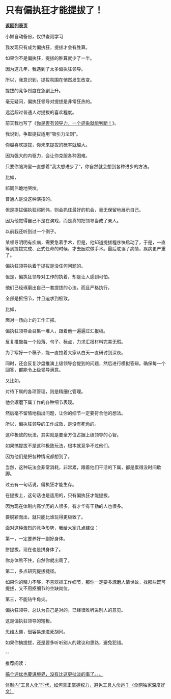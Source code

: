# 只有偏执狂才能提拔了！

[**返回列表页**](/gzh/费曼的小茶馆)

小懒自动备份，仅供查阅学习

我发现只有成为偏执狂，提拔才会有胜算。  

如果你不是偏执狂，提拔的胜算就少了一半。

因为这几年，我遇到了太多偏执狂领导。  

所以，我意识到，提拔氛围在悄然发生改变。  

提拔的竞争烈度在急剧上升。

毫无疑问，偏执狂领导对提拔是非常狂热的。  

远远超过普通人对提拔的喜欢程度。

前天我也写了《[你是否有领导力，一个迹象就能判断！](https://mp.weixin.qq.com/s?__biz=Mzk0MzcyOTA5Ng==&mid=2247488782&idx=1&sn=6e2279d76a30ee89cd70dce5ca989c3e&scene=21#wechat_redirect)》。  

我说到，争取提拔适用“吸引力法则”。

你越喜欢提拔，你未来提拔的概率就越大。  

因为强大的内驱力，会让你克服各种困难。  

只要你脑海里一直想着“我太想进步了”，你自然就会想到各种进步的方法。  

比如，  

祁同伟跪地哭坟。

普通人是没这种演技的。

但是提拔偏执狂祁同伟，则会抓住最好的机会，毫无保留地展示自己。

因为他觉得自己不是在演戏，而是真的把领导当成了亲人。

以前我还听到过一个例子。

某领导明明有疾病，需要急着手术，但是，他知道提拔程序快启动了，于是，一直等到提拔完成、正式任命的时候，才去医院做手术。最后耽误了病情，疾病更严重了。  

偏执狂领导执着于提拔是没任何问题的。  

但是，偏执狂领导对工作的执着，却是让人感到可怕。

他们已经琢磨出自己一套提拔的心法，而且严格执行。  

全部是抠细节，并且追求到极致。

比如，

面对一场向上的工作汇报。

偏执狂领导会召集一堆人，跟着他一遍遍过汇报稿。  

反复推敲每一个段落、句子、标点，力求汇报材料完美无瑕。  

为了写好一个稿子，能一直拉着大家从白天一直研讨到深夜。  

同时，还会反复沙盘推演上级领导会提到的问题，然后进行模拟答辩。确保每一个回答，都能令上级领导满意。

又比如，  

对待下属的各项管理，则是精细化管理。  

他会琢磨下属工作的各种细节表现。  

然后毫不留情地指出问题，让你的细节一定要符合他的想法。

所以，偏执狂领导的工作成效，是没有死角的。

这种极致的玩法，其实就是要全方位占据上级领导的心智。

如果搞提拔不是这种极致玩法，根本就竞争不过他们。  

因为他们是把各种情况都想到了。

当然，这种玩法会非常消耗，非常累，跟着他们干活的下属，都是累得没时间歇脚。

过去有一句话说，偏执狂才能生存。

在提拔上，这句话也是适用的，只有偏执狂才能提拔。

因为现在体制内高学历的人很多，有才华有干劲的人也很多。

要脱颖而出，就只能比谁玩得更极致了。  

面对这种激烈的竞争形势，我给大家几点建议：  

第一，一定要养好一副好身体。

拼提拔，现在也是拼身体了。  

你身体熬不住，自然你就出局了。

第二，多点研究提拔捷径。

如果你的精力不够，不喜欢抠工作细节，那你一定要多琢磨人情世故，找那些既可提拔，又不用抠细节的空缺岗位。  

第三，不能钻牛角尖。  

偏执狂领导，总认为自己是对的。已经很难听进别人的意见。

这是偏执狂领导的短板。

思维太僵，很容易走进死胡同。

如果你搞提拔，还是要多听听别人的建议和思路，避免犯错。  

\--  

推荐阅读：

[搞个评优也要讲境界，没有比这更扯淡的事了。。。](https://mp.weixin.qq.com/s?__biz=Mzk0MzcyOTA5Ng==&mid=2247488778&idx=1&sn=9c9dd96b891c6634b5d7e6d1b7015872&scene=21#wechat_redirect)  

[体制内“工具人化”时代，如何真正掌握权力，避免工具人命运？（全网独家深度好文）](https://mp.weixin.qq.com/s?__biz=Mzk0MzcyOTA5Ng==&mid=2247488768&idx=2&sn=f5dfcae37f45fff23c5814cc11e68de0&scene=21#wechat_redirect)

